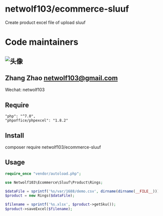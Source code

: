 # netwolf103/ecommerce-sluuf
Create product excel file of upload sluuf

# Code maintainers
![头像](https://avatars3.githubusercontent.com/u/1772352?s=100&v=4)
------------
Zhang Zhao <netwolf103@gmail.com>
------------
Wechat: netwolf103

## Require
	"php": "^7.0",
	"phpoffice/phpexcel": "1.8.2"

## Install
composer require netwolf103/ecommerce-sluuf

## Usage
```PHP
require_once "vendor/autoload.php";

use Netwolf103\Ecommerce\Sluuf\Product\Rings;

$dataFile = sprintf('%s/var/1688/demo.csv', dirname(dirname(__FILE__)));
$product = new Rings($dataFile);

$filename = sprintf('%s.xlsx', $product->getSku());
$product->saveExcel($filename);
```